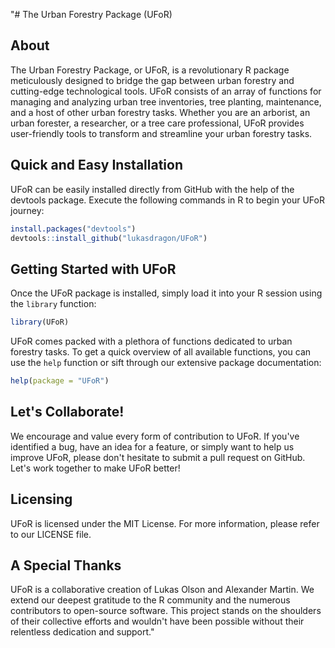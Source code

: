 "# The Urban Forestry Package (UFoR)

## About

The Urban Forestry Package, or UFoR, is a revolutionary R package meticulously designed to bridge the gap between urban forestry and cutting-edge technological tools. UFoR consists of an array of functions for managing and analyzing urban tree inventories, tree planting, maintenance, and a host of other urban forestry tasks. Whether you are an arborist, an urban forester, a researcher, or a tree care professional, UFoR provides user-friendly tools to transform and streamline your urban forestry tasks.

## Quick and Easy Installation

UFoR can be easily installed directly from GitHub with the help of the devtools package. Execute the following commands in R to begin your UFoR journey:

```R
install.packages("devtools")
devtools::install_github("lukasdragon/UFoR")
```

## Getting Started with UFoR

Once the UFoR package is installed, simply load it into your R session using the `library` function:

```R
library(UFoR)
```

UFoR comes packed with a plethora of functions dedicated to urban forestry tasks. To get a quick overview of all available functions, you can use the `help` function or sift through our extensive package documentation:

```R
help(package = "UFoR")
```

## Let's Collaborate!

We encourage and value every form of contribution to UFoR. If you've identified a bug, have an idea for a feature, or simply want to help us improve UFoR, please don't hesitate to submit a pull request on GitHub. Let's work together to make UFoR better!

## Licensing

UFoR is licensed under the MIT License. For more information, please refer to our LICENSE file.

## A Special Thanks 

UFoR is a collaborative creation of Lukas Olson and Alexander Martin. We extend our deepest gratitude to the R community and the numerous contributors to open-source software. This project stands on the shoulders of their collective efforts and wouldn't have been possible without their relentless dedication and support."

